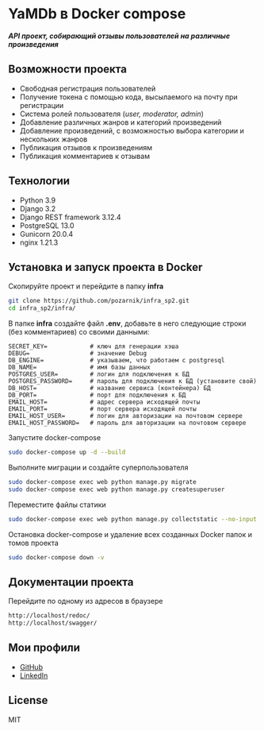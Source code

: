 # YaMDb в Docker compose

***API проект, собирающий отзывы пользователей на различные произведения***

## Возможности проекта

- Свободная регистрация пользователей
- Получение токена с помощью кода, высылаемого на почту при регистрации
- Система ролей пользователя (*user, moderator, admin*)
- Добавление различных жанров и категорий произведений
- Добавление произведений, с возможностью выбора категории и нескольких жанров
- Публикация отзывов к произведениям
- Публикация комментариев к отзывам

## Технологии

- Python 3.9
- Django 3.2
- Django REST framework 3.12.4
- PostgreSQL 13.0
- Gunicorn 20.0.4
- nginx 1.21.3

## Установка и запуск проекта в Docker

Скопируйте проект и перейдите в папку __infra__

```sh
git clone https://github.com/pozarnik/infra_sp2.git
cd infra_sp2/infra/
```

В папке __infra__ создайте файл __.env__, добавьте в него следующие строки (без комментариев) со своими данными:

```
SECRET_KEY=            # ключ для генерации хэша
DEBUG=                 # значение Debug
DB_ENGINE=             # указываем, что работаем с postgresql
DB_NAME=               # имя базы данных
POSTGRES_USER=         # логин для подключения к БД
POSTGRES_PASSWORD=     # пароль для подключения к БД (установите свой)
DB_HOST=               # название сервиса (контейнера) БД
DB_PORT=               # порт для подключения к БД 
EMAIL_HOST=            # адрес сервера исходящей почты
EMAIL_PORT=            # порт сервера исходящей почты
EMAIL_HOST_USER=       # логин для авторизации на почтовом сервере
EMAIL_HOST_PASSWORD=   # пароль для авторизации на почтовом сервере
```

Запустите docker-compose

```sh
sudo docker-compose up -d --build
```

Выполните миграции и создайте суперпользователя

```sh
sudo docker-compose exec web python manage.py migrate
sudo docker-compose exec web python manage.py createsuperuser
```

Переместите файлы статики

```sh
sudo docker-compose exec web python manage.py collectstatic --no-input
```

Остановка docker-compose и удаление всех созданных Docker папок и томов проекта

```sh
sudo docker-compose down -v
```

## Документации проекта

Перейдите по одному из адресов в браузере

```sh
http://localhost/redoc/
http://localhost/swagger/
```

## Мои профили

- [GitHub](https://github.com/pozarnik/)
- [LinkedIn](https://linkedin.com/in/pozarnik/)

## License

MIT


